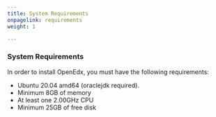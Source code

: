 ```yaml
---
title: System Requirements
onpagelink: requirements
weight: 1

---
```


### **System Requirements**

In order to install OpenEdx, you must have the following requirements:

- Ubuntu 20.04 amd64 (oraclejdk required).
- Minimum 8GB of memory
- At least one 2.00GHz CPU
- Minimum 25GB of free disk
 
